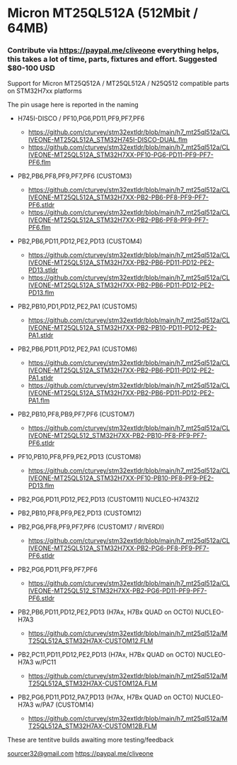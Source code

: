 # Micron MT25QL512A (512Mbit / 64MB)
### Contribute via   https://paypal.me/cliveone  everything helps, this takes a lot of time, parts, fixtures and effort. Suggested $80-100 USD

Support for Micron MT25Q512A / MT25QL512A / N25Q512 compatible parts on STM32H7xx platforms

The pin usage here is reported in the naming

 * H745I-DISCO / PF10,PG6,PD11,PF9,PF7,PF6
   * https://github.com/cturvey/stm32extldr/blob/main/h7_mt25ql512a/CLIVEONE-MT25QL512A_STM32H745I-DISCO-DUAL.flm
   * https://github.com/cturvey/stm32extldr/blob/main/h7_mt25ql512a/CLIVEONE-MT25QL512A_STM32H7XX-PF10-PG6-PD11-PF9-PF7-PF6.flm

 * PB2,PB6,PF8,PF9,PF7,PF6 (CUSTOM3)
   * https://github.com/cturvey/stm32extldr/blob/main/h7_mt25ql512a/CLIVEONE-MT25QL512A_STM32H7XX-PB2-PB6-PF8-PF9-PF7-PF6.stldr
   * https://github.com/cturvey/stm32extldr/blob/main/h7_mt25ql512a/CLIVEONE-MT25QL512A_STM32H7XX-PB2-PB6-PF8-PF9-PF7-PF6.flm
   
 * PB2,PB6,PD11,PD12,PE2,PD13 (CUSTOM4)
   * https://github.com/cturvey/stm32extldr/blob/main/h7_mt25ql512a/CLIVEONE-MT25QL512A_STM32H7XX-PB2-PB6-PD11-PD12-PE2-PD13.stldr
   * https://github.com/cturvey/stm32extldr/blob/main/h7_mt25ql512a/CLIVEONE-MT25QL512A_STM32H7XX-PB2-PB6-PD11-PD12-PE2-PD13.flm

 * PB2,PB10,PD1,PD12,PE2,PA1 (CUSTOM5)
   * https://github.com/cturvey/stm32extldr/blob/main/h7_mt25ql512a/CLIVEONE-MT25QL512A_STM32H7XX-PB2-PB10-PD11-PD12-PE2-PA1.stldr
   
 * PB2,PB6,PD11,PD12,PE2,PA1 (CUSTOM6)
   * https://github.com/cturvey/stm32extldr/blob/main/h7_mt25ql512a/CLIVEONE-MT25QL512A_STM32H7XX-PB2-PB6-PD11-PD12-PE2-PA1.stldr
   * https://github.com/cturvey/stm32extldr/blob/main/h7_mt25ql512a/CLIVEONE-MT25QL512A_STM32H7XX-PB2-PB6-PD11-PD12-PE2-PA1.flm

 * PB2,PB10,PF8,PB9,PF7,PF6 (CUSTOM7)
   * https://github.com/cturvey/stm32extldr/blob/main/h7_mt25ql512a/CLIVEONE-MT25QL512_STM32H7XX-PB2-PB10-PF8-PF9-PF7-PF6.stldr

 * PF10,PB10,PF8,PF9,PE2,PD13 (CUSTOM8)
   * https://github.com/cturvey/stm32extldr/blob/main/h7_mt25ql512a/CLIVEONE-MT25QL512A_STM32H7XX-PF10-PB10-PF8-PF9-PE2-PD13.flm

 * PB2,PG6,PD11,PD12,PE2,PD13 (CUSTOM11) NUCLEO-H743ZI2
 
 * PB2,PB10,PF8,PF9,PE2,PD13 (CUSTOM12)
 
 * PB2,PG6,PF8,PF9,PF7,PF6 (CUSTOM17 / RIVERDI)
   * https://github.com/cturvey/stm32extldr/blob/main/h7_mt25ql512a/CLIVEONE-MT25QL512A_STM32H7XX-PB2-PG6-PF8-PF9-PF7-PF6.stldr

 * PB2,PG6,PD11,PF9,PF7,PF6
   * https://github.com/cturvey/stm32extldr/blob/main/h7_mt25ql512a/CLIVEONE-MT25QL512_STM32H7XX-PB2-PG6-PD11-PF9-PF7-PF6.stldr

 * PB2,PB6,PD11,PD12,PE2,PD13  (H7Ax, H7Bx QUAD on OCTO) NUCLEO-H7A3
   * https://github.com/cturvey/stm32extldr/blob/main/h7_mt25ql512a/MT25QL512A_STM32H7AX-CUSTOM12.FLM

 * PB2,PC11,PD11,PD12,PE2,PD13  (H7Ax, H7Bx QUAD on OCTO) NUCLEO-H7A3 w/PC11
   * https://github.com/cturvey/stm32extldr/blob/main/h7_mt25ql512a/MT25QL512A_STM32H7AX-CUSTOM12A.FLM

 * PB2,PG6,PD11,PD12,PA7,PD13  (H7Ax, H7Bx QUAD on OCTO) NUCLEO-H7A3 w/PA7 (CUSTOM14)
   * https://github.com/cturvey/stm32extldr/blob/main/h7_mt25ql512a/MT25QL512A_STM32H7AX-CUSTOM12B.FLM

These are tentitve builds awaiting more testing/feedback

 sourcer32@gmail.com
 https://paypal.me/cliveone
